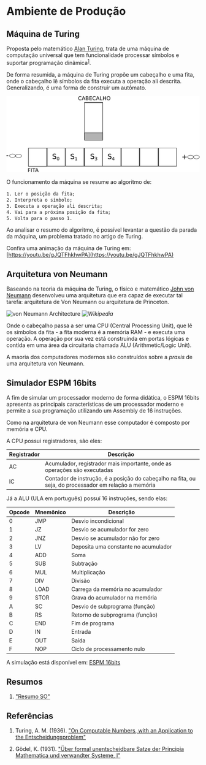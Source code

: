 # Ambiente de Produção

## Máquina de Turing

Proposta pelo matemático [Alan Turing](https://en.wikipedia.org/wiki/Alan_Turing), trata de uma máquina de computação universal que tem funcionalidade processar símbolos e suportar programação dinâmica<sup>[1](##Referências)</sup>. 

De forma resumida, a máquina de Turing propõe um cabeçalho e uma fita, onde o cabeçalho lê símbolos da fita executa a operação ali descrita. Generalizando, é uma forma de construir um autômato.

![Máquina de Turing](/assets/img/turing_tape_header.png)

O funcionamento da máquina se resume ao algoritmo de:
```
1. Ler o posição da fita;
2. Interpreta o símbolo;
3. Executa a operação ali descrita;
4. Vai para a próxima posição da fita;
5. Volta para o passo 1.
```
 
Ao analisar o resumo do algoritmo, é possível levantar a questão da parada da máquina, um problema tratado no artigo de Turing.

Confira uma animação da máquina de Turing em: [https://youtu.be/gJQTFhkhwPA](https://youtu.be/gJQTFhkhwPA)

## Arquitetura von Neumann

Baseando na teoria da máquina de Turing, o físico e matemático [John von Neumann](https://en.wikipedia.org/wiki/John_von_Neumann) desenvolveu uma arquitetura que era capaz de executar tal tarefa: arquitetura de Von Neumann ou arquitetura de Princeton.

![von Neumann Architecture](https://upload.wikimedia.org/wikipedia/commons/thumb/e/e5/Von_Neumann_Architecture.svg/2880px-Von_Neumann_Architecture.svg.png)
*![Wikipedia](https://en.wikipedia.org/wiki/Von_Neumann_architecture)*

Onde o cabeçalho passa a ser uma CPU (Central Processing Unit), que lê os símbolos da fita - a fita moderna é a memória RAM - e executa uma operação. A operação por sua vez está construinda em portas lógicas e contída em uma área da circuitaria chamada ALU (Arithmetic/Logic Unit).

A maoria dos computadores modernos são construídos sobre a *praxis* de uma arquitetura von Neumann. 

## Simulador ESPM 16bits

A fim de simular um processador moderno de forma didática, o ESPM 16bits apresenta as principais características de um processador moderno e permite a sua programação utilizando um Assembly de 16 instruções.

Como na arquitetura de von Neumann esse computador é composto por memória e CPU.

A CPU possui registradores, são eles:

| Registrador | Descrição |
| --- | --- |
| AC  | Acumulador, registrador mais importante, onde as operações são executadas |
| IC  | Contador de instrução, é a posição do cabeçalho na fita, ou seja, do processador em relação a memória |

Já a ALU (ULA em português) possuí 16 instruções, sendo elas:

| Opcode | Mnemônico | Descrição | 	
| --- | --- | --- |
| 0      | JMP       | Desvio incondicional |
| 1      | JZ        | Desvio se acumulador for zero |
| 2      | JNZ       | Desvio se acumulador não for zero |
| 3      | LV        | Deposita uma constante no acumulador |
| 4      | ADD       | Soma |
| 5      | SUB       | Subtração |
| 6      | MUL       | Multiplicação |
| 7      | DIV       | Divisão |
| 8      | LOAD      | Carrega da memória no acumulador |
| 9      | STOR      | Grava do acumulador na memória |
| A      | SC        | Desvio de subprograma (função) |
| B      | RS        | Retorno de subprograma (função) |
| C      | END       | Fim de programa |
| D      | IN        | Entrada |
| E      | OUT       | Saída |
| F      | NOP       | Ciclo de processamento nulo |

A simulação está disponível em:
[ESPM 16bits](/espm.16bits)

## Resumos
1. ["Resumo SO"](/assets/pdf/ESPM-ResumoSO.pdf)

## Referências

1. Turing, A. M. (1936). ["On Computable Numbers, with an Application to the Entscheidungsproblem"](/assets/pdf/Turing_1936.pdf)

2. Gödel, K. (1931). ["Über formal unentscheidbare Satze der Principia Mathematica und verwandter Systeme, I"](/assets/pdf/Godel_1931.pdf)
